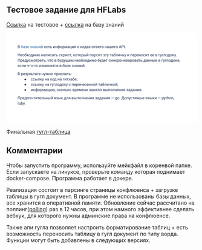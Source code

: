 ## Тестовое задание для HFLabs
[Cсылка](https://docs.google.com/document/d/1w4wTqvP4coGwCKstok9A1uo40ToYfxJD7aCBXV9RTB8/edit) на тестовое + [ссылка](https://confluence.hflabs.ru/pages/viewpage.action?pageId=1181220999) на базу знаний


![task](./screens/screen.png)

Финальная [гугл-таблица](https://docs.google.com/spreadsheets/d/1ycwnwKE9SKdiYTtBhIR2qpUsr1OH0s1279YMvN6-deg/edit?usp=share_link)


## Комментарии
Чтобы запустить программу, используйте мейкфайл в коренвой папке. Если запускаете на линуксе, проверьте команду которая поднимает docker-compose.
Программа работает в докере.

Реализация состоит в парсинге страницы конфлюенса + загрузке таблицы в гугл документ. В программе не использованы базы данных, все хранится в оперативной памяти. Обновление сейчас рассчитано на поллинг([polling](https://en.wikipedia.org/wiki/Polling_(computer_science))) раз в 12 часов, при этом намного эффективнее сделать вебхук, для которого нужны админские права на конфлюенсе.

Также апи гугла позволяет настроить форматирование таблиц + есть возможность переносить таблицу в гугл документ по типу ворда. Функции могут быть добавлены в следующих версиях.

